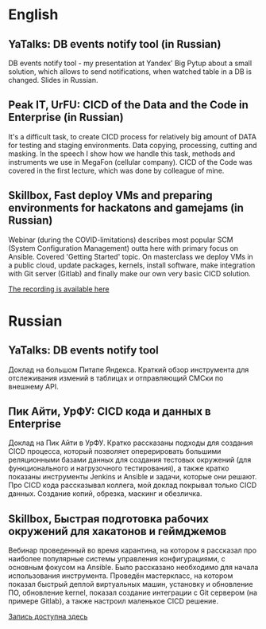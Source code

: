 # English

## YaTalks: DB events notify tool (in Russian)
DB events notify tool - my presentation at Yandex' Big Pytup about a small solution, which allows to send notifications, when watched table in a DB is changed. Slides in Russian.  
  
## Peak IT, UrFU: CICD of the Data and the Code in Enterprise (in Russian)
It's a difficult task, to create CICD process for relatively big amount of DATA for testing and staging environments. Data copying, processing, cutting and masking. In the speech I show how we handle this task, methods and instruments we use in MegaFon (cellular company). CICD of the Code was covered in the first lecture, which was done by colleague of mine.   
  
## Skillbox, Fast deploy VMs and preparing environments for hackatons and gamejams (in Russian)
Webinar (during the COVID-limitations) describes most popular SCM (System Configuration Management) outta here with primary focus on Ansible. Covered 'Getting Started' topic. On masterclass we deploy VMs in a public cloud, update packages, kernels, install software, make integration with Git server (Gitlab) and finally make our own very basic CICD solution.   
  
[The recording is available here](https://www.youtube.com/watch?v=Gnx-Xy_PxyA)  
  
  
# Russian

## YaTalks: DB events notify tool
Доклад на большом Питапе Яндекса. Краткий обзор инструмента для отслеживания измений в таблицах и отправляющий СМСки по внешнему API.  
  
## Пик Айти, УрФУ: CICD кода и данных в Enterprise
Доклад на Пик Айти в УрФУ. Кратко рассказаны подходы для создания CICD процесса, который позволяет оперерировать большими реляционными базами данных для создания тестовых окружений (для функционального и нагрузочного тестирования), а также кратко показаны инструменты Jenkins и Ansible и задачи, которые они решают. Про CICD кода рассказывал коллега, мой доклад покрывал только CICD данных. Создание копий, обрезка, маскинг и обезличка.   
  
## Skillbox, Быстрая подготовка рабочих окружений для хакатонов и геймджемов  
Вебинар проведенный во время карантина, на котором я рассказал про наиболее популярные системы управления конфигурациями, с основным фокусом на Ansible. Было рассказано необходимо для начала использования инструмента. Проведён мастеркласс, на котором показал быстрый деплой виртуальных машин, установку и обновление ПО, обновление kernel, показал создание интеграции с Git сервером (на примере Gitlab), а также настроил маленькое CICD решение.  
  
[Запись доступна здесь](https://www.youtube.com/watch?v=Gnx-Xy_PxyA)

